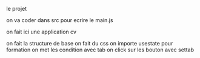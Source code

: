 le projet

on va coder dans src pour ecrire le main.js

on fait ici une application cv

on fait la structure de base
on fait du css
on importe usestate pour formation
on met les condition avec tab
on click sur les bouton avec settab
